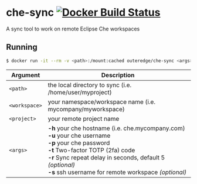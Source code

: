 # che-sync [![Docker Build Status](https://img.shields.io/docker/build/outeredge/che-sync.svg?style=flat-square)](https://hub.docker.com/r/outeredge/che-sync)
A sync tool to work on remote Eclipse Che workspaces

## Running

```sh
$ docker run -it --rm -v <path>:/mount:cached outeredge/che-sync <args> <workspace> <project>
```

| Argument      | Description                                                  |
| ------------- | ------------------------------------------------------------ |
| `<path>`      | the local directory to sync (i.e. /home/user/myproject) |
| `<workspace>` | your namespace/workspace name (i.e. mycompany/myworkspace) |
| `<project>`   | your remote project name |
| `<args>`      | **-h**  your che hostname (i.e. che.mycompany.com)<br/>**-u**  your che username<br/>**-p**  your che password<br/>**-t**  Two-factor TOTP (2fa) code<br/>**-r**  Sync repeat delay in seconds, default 5 *(optional)*<br/>**-s** ssh username for remote workspace *(optional)*|
